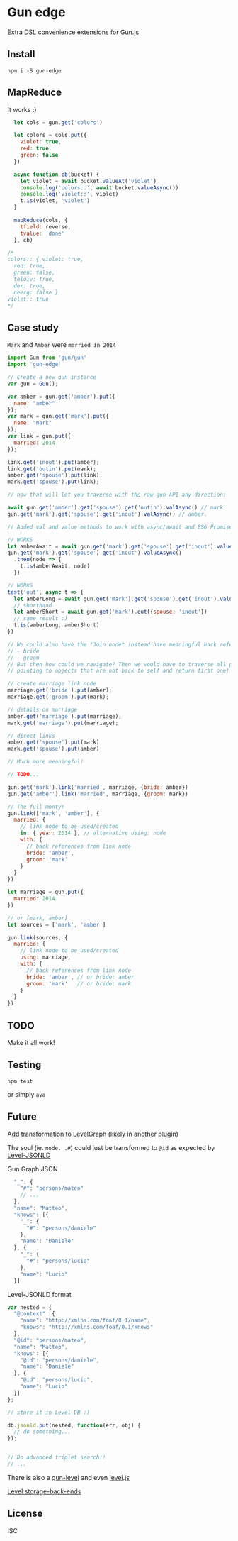 # Gun edge

Extra DSL convenience extensions for [Gun.js](http://gun.js.org/)

## Install

`npm i -S gun-edge`

## MapReduce

It works :)

```js
  let cols = gun.get('colors')

  let colors = cols.put({
    violet: true,
    red: true,
    green: false
  })

  async function cb(bucket) {
    let violet = await bucket.valueAt('violet')
    console.log('colors::', await bucket.valueAsync())
    console.log('violet::', violet)
    t.is(violet, 'violet')
  }

  mapReduce(cols, {
    tfield: reverse,
    tvalue: 'done'
  }, cb)

/*
colors:: { violet: true,
  red: true,
  green: false,
  teloiv: true,
  der: true,
  neerg: false }
violet:: true
*/
```

## Case study

`Mark` and `Amber` were `married in 2014`

```js
import Gun from 'gun/gun'
import 'gun-edge'

// Create a new gun instance
var gun = Gun();

var amber = gun.get('amber').put({
  name: "amber"
});
var mark = gun.get('mark').put({
  name: "mark"
});
var link = gun.put({
  married: 2014
});

link.get('inout').put(amber);
link.get('outin').put(mark);
amber.get('spouse').put(link);
mark.get('spouse').put(link);

// now that will let you traverse with the raw gun API any direction:

await gun.get('amber').get('spouse').get('outin').valAsync() // mark
gun.get('mark').get('spouse').get('inout').valAsync() // amber.

// Added val and value methods to work with async/await and ES6 Promise

// WORKS
let amberAwait = await gun.get('mark').get('spouse').get('inout').valueAsync()
gun.get('mark').get('spouse').get('inout').valueAsync()
  .then(node => {
    t.is(amberAwait, node)
  })

// WORKS
test('out', async t => {
  let amberLong = await gun.get('mark').get('spouse').get('inout').valueAsync()
  // shorthand
  let amberShort = await gun.get('mark').out({spouse: 'inout'})
  // same result :)
  t.is(amberLong, amberShort)
})

// We could also have the "Join node" instead have meaningful back references (edges)
// - bride
// - groom
// But then how could we navigate? Then we would have to traverse all paths
// pointing to objects that are not back to self and return first one!

// create marriage link node
marriage.get('bride').put(amber);
marriage.get('groom').put(mark);

// details on marriage
amber.get('marriage').put(marriage);
mark.get('marriage').put(marriage);

// direct links
amber.get('spouse').put(mark)
mark.get('spouse').put(amber)

// Much more meaningful!

// TODO...

gun.get('mark').link('married', marriage, {bride: amber})
gun.get('amber').link('married', marriage, {groom: mark})

// The full monty!
gun.link(['mark', 'amber'], {
  married: {
    // link node to be used/created
    in: { year: 2014 }, // alternative using: node
    with: {
      // back references from link node
      bride: 'amber',
      groom: 'mark'
    }
  }
})

let marriage = gun.put({
  married: 2014
})

// or [mark, amber]
let sources = ['mark', 'amber']

gun.link(sources, {
  married: {
    // link node to be used/created
    using: marriage,
    with: {
      // back references from link node
      bride: 'amber', // or bride: amber
      groom: 'mark'   // or bride: mark
    }
  }
})
```

## TODO

Make it all work!

## Testing

`npm test`

or simply `ava`

## Future

Add transformation to LevelGraph (likely in another plugin)

The soul (ie. `node._.#`) could just be transformed to `@id` as expected by
[Level-JSONLD](https://github.com/mcollina/levelgraph-jsonld)

Gun Graph JSON

```js
  "_": {
    "#": "persons/mateo"
    // ...
  },
  "name": "Matteo",
  "knows": [{
    "_": {
      "#": "persons/daniele"
    },
    "name": "Daniele"
  }, {
    "_": {
      "#": "persons/lucio"
    },
    "name": "Lucio"
  }]
```

Level-JSONLD format

```js
var nested = {
  "@context": {
    "name": "http://xmlns.com/foaf/0.1/name",
    "knows": "http://xmlns.com/foaf/0.1/knows"
  },
  "@id": "persons/mateo",
  "name": "Matteo",
  "knows": [{
    "@id": "persons/daniele",
    "name": "Daniele"
  }, {
    "@id": "persons/lucio",
    "name": "Lucio"
  }]
};

// store it in Level DB :)

db.jsonld.put(nested, function(err, obj) {
  // do something...
});


// Do advanced triplet search!!
// ...
```

There is also a [gun-level](https://github.com/PsychoLlama/gun-level) and even [level.js](https://github.com/maxogden/level.js)

[Level storage-back-ends](https://github.com/Level/levelup/wiki/Modules#storage-back-ends)

## License

ISC